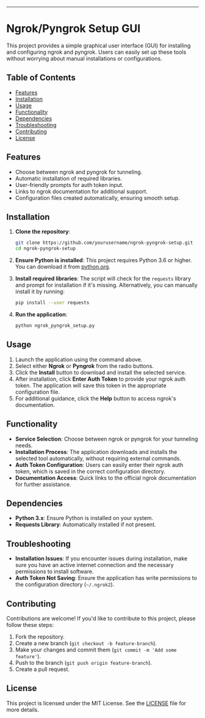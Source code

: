 
---

# Ngrok/Pyngrok Setup GUI

This project provides a simple graphical user interface (GUI) for installing and configuring ngrok and pyngrok. Users can easily set up these tools without worrying about manual installations or configurations.

## Table of Contents

- [Features](#features)
- [Installation](#installation)
- [Usage](#usage)
- [Functionality](#functionality)
- [Dependencies](#dependencies)
- [Troubleshooting](#troubleshooting)
- [Contributing](#contributing)
- [License](#license)

## Features

- Choose between ngrok and pyngrok for tunneling.
- Automatic installation of required libraries.
- User-friendly prompts for auth token input.
- Links to ngrok documentation for additional support.
- Configuration files created automatically, ensuring smooth setup.

## Installation

1. **Clone the repository**:
   ```bash
   git clone https://github.com/yourusername/ngrok-pyngrok-setup.git
   cd ngrok-pyngrok-setup
   ```

2. **Ensure Python is installed**:
   This project requires Python 3.6 or higher. You can download it from [python.org](https://www.python.org/downloads/).

3. **Install required libraries**:
   The script will check for the `requests` library and prompt for installation if it's missing. Alternatively, you can manually install it by running:
   ```bash
   pip install --user requests
   ```

4. **Run the application**:
   ```bash
   python ngrok_pyngrok_setup.py
   ```

## Usage

1. Launch the application using the command above.
2. Select either **Ngrok** or **Pyngrok** from the radio buttons.
3. Click the **Install** button to download and install the selected service.
4. After installation, click **Enter Auth Token** to provide your ngrok auth token. The application will save this token in the appropriate configuration file.
5. For additional guidance, click the **Help** button to access ngrok's documentation.

## Functionality

- **Service Selection**: Choose between ngrok or pyngrok for your tunneling needs.
- **Installation Process**: The application downloads and installs the selected tool automatically, without requiring external commands.
- **Auth Token Configuration**: Users can easily enter their ngrok auth token, which is saved in the correct configuration directory.
- **Documentation Access**: Quick links to the official ngrok documentation for further assistance.

## Dependencies

- **Python 3.x**: Ensure Python is installed on your system.
- **Requests Library**: Automatically installed if not present.

## Troubleshooting

- **Installation Issues**: If you encounter issues during installation, make sure you have an active internet connection and the necessary permissions to install software.
- **Auth Token Not Saving**: Ensure the application has write permissions to the configuration directory (`~/.ngrok2`).

## Contributing

Contributions are welcome! If you'd like to contribute to this project, please follow these steps:

1. Fork the repository.
2. Create a new branch (`git checkout -b feature-branch`).
3. Make your changes and commit them (`git commit -m 'Add some feature'`).
4. Push to the branch (`git push origin feature-branch`).
5. Create a pull request.

## License

This project is licensed under the MIT License. See the [LICENSE](SDUC_License) file for more details.

